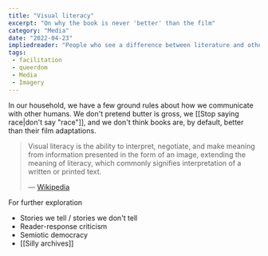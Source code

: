 ```yaml
---
title: "Visual literacy"
excerpt: "On why the book is never 'better' than the film"
category: "Media"
date: "2022-04-23"
impliedreader: "People who see a difference between literature and other forms of storytelling in terms of quality, analytical depth, and cultural, historical, or political relevance."
tags:
 - facilitation
 - queerdom
 - Media
 - Imagery
---  
```

In our household, we have a few ground rules about how we communicate with other humans. We don't pretend butter is gross, we [[Stop saying race|don't say "race"]], and we don't think books are, by default, better than their film adaptations. 

> Visual literacy is the ability to interpret, negotiate, and make meaning from information presented in the form of an image, extending the meaning of literacy, which commonly signifies interpretation of a written or printed text.
> 
> — [Wikipedia](https://en.wikipedia.org/wiki/Visual_literacy)


For further exploration
- Stories we tell / stories we don't tell
- Reader-response criticism
- Semiotic democracy
- [[Silly archives]]
